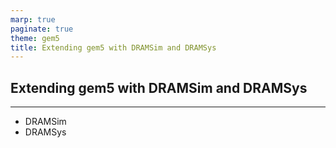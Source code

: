 ```yaml
---
marp: true
paginate: true
theme: gem5
title: Extending gem5 with DRAMSim and DRAMSys
---
```


<!-- _class: title -->

## Extending gem5 with DRAMSim and DRAMSys

---

- DRAMSim
- DRAMSys
